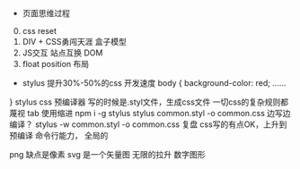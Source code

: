 - 页面思维过程
0. css reset
1. DIV + CSS勇闯天涯
盒子模型
2. JS交互
站点互换 DOM
3. float position 布局

- stylus
提升30%-50%的css 开发速度
body {
    background-color: red;
    ......

}
stylus css 预编译器
写的时候是.styl文件，生成css文件
一切css的复杂规则都蔑视
    tab 使用缩进
npm i -g stylus
stylus common.styl -o common.css
边写边编译？
stylus -w common.styl -o common.css
复盘
css写的有点OK，上升到预编译
命令行能力，
全局的

png 缺点是像素
svg 是一个矢量图 无限的拉升
数字图形

